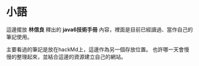 # 小語

這邊擺放 **林信良** 釋出的 **java6技術手冊** 內容，裡面是目前已經讀過、當作自己的筆記使用。

主要看過的筆記是放在hackMd上，這邊作為另一個存放位置。
也許哪一天會慢慢的整理起來，並結合這邊的資源建立自己的網站。
